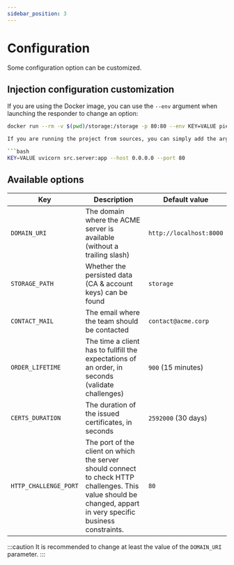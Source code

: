 ```yaml
---
sidebar_position: 3
---
```


# Configuration
Some configuration option can be customized.


## Injection configuration customization
If you are using the Docker image, you can use the `--env` argument when launching the responder to change an option:

```bash
docker run --rm -v $(pwd)/storage:/storage -p 80:80 --env KEY=VALUE pierre42100/acme-responder```

If you are running the project from sources, you can simply add the arguments at the beginning of the command:

```bash
KEY=VALUE uvicorn src.server:app --host 0.0.0.0 --port 80
```

## Available options

| Key          | Description | Default value |
| ------------ | ----------- | ------------- |
| `DOMAIN_URI` | The domain where the ACME server is available (without a trailing slash) | `http://localhost:8000`|
|`STORAGE_PATH`| Whether the persisted data (CA & account keys) can be found|`storage`|
|`CONTACT_MAIL`|The email where the team should be contacted|`contact@acme.corp`|
|`ORDER_LIFETIME`|The time a client has to fullfill the expectations of an order, in seconds (validate challenges)|`900` (15 minutes)|
|`CERTS_DURATION`|The duration of the issued certificates, in seconds|`2592000` (30 days)|
|`HTTP_CHALLENGE_PORT`|The port of the client on which the server should connect to check HTTP challenges. This value should be changed, appart in very specific business constraints.|`80`|


:::caution
It is recommended to change at least the value of the `DOMAIN_URI` parameter.
:::